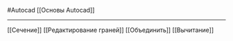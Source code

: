 #Autocad 
[[Основы Autocad]]
___________
[[Сечение]]
[[Редактирование граней]]
[[Объединить]]
[[Вычитание]]









